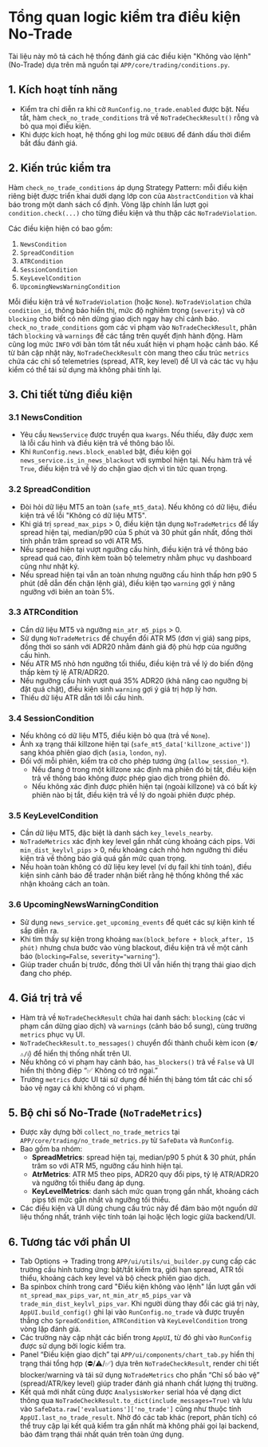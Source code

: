 # Tổng quan logic kiểm tra điều kiện No-Trade

Tài liệu này mô tả cách hệ thống đánh giá các điều kiện "Không vào lệnh" (No-Trade) dựa trên mã nguồn tại `APP/core/trading/conditions.py`.

## 1. Kích hoạt tính năng
- Kiểm tra chỉ diễn ra khi cờ `RunConfig.no_trade.enabled` được bật. Nếu tắt, hàm `check_no_trade_conditions` trả về `NoTradeCheckResult()` rỗng và bỏ qua mọi điều kiện.
- Khi được kích hoạt, hệ thống ghi log mức `DEBUG` để đánh dấu thời điểm bắt đầu đánh giá.

## 2. Kiến trúc kiểm tra
Hàm `check_no_trade_conditions` áp dụng Strategy Pattern: mỗi điều kiện riêng biệt được triển khai dưới dạng lớp con của `AbstractCondition` và khai báo trong một danh sách cố định. Vòng lặp chính lần lượt gọi `condition.check(...)` cho từng điều kiện và thu thập các `NoTradeViolation`.

Các điều kiện hiện có bao gồm:
1. `NewsCondition`
2. `SpreadCondition`
3. `ATRCondition`
4. `SessionCondition`
5. `KeyLevelCondition`
6. `UpcomingNewsWarningCondition`

Mỗi điều kiện trả về `NoTradeViolation` (hoặc `None`). `NoTradeViolation` chứa `condition_id`, thông báo hiển thị, mức độ nghiêm trọng (`severity`) và cờ `blocking` cho biết có nên dừng giao dịch ngay hay chỉ cảnh báo. `check_no_trade_conditions` gom các vi phạm vào `NoTradeCheckResult`, phân tách `blocking` và `warnings` để các tầng trên quyết định hành động. Hàm cũng log mức `INFO` với bản tóm tắt nếu xuất hiện vi phạm hoặc cảnh báo. Kể từ bản cập nhật này, `NoTradeCheckResult` còn mang theo cấu trúc `metrics` chứa các chỉ số telemetries (spread, ATR, key level) để UI và các tác vụ hậu kiểm có thể tái sử dụng mà không phải tính lại.

## 3. Chi tiết từng điều kiện
### 3.1 NewsCondition
- Yêu cầu `NewsService` được truyền qua `kwargs`. Nếu thiếu, đây được xem là lỗi cấu hình và điều kiện trả về thông báo lỗi.
- Khi `RunConfig.news.block_enabled` bật, điều kiện gọi `news_service.is_in_news_blackout` với symbol hiện tại. Nếu hàm trả về `True`, điều kiện trả về lý do chặn giao dịch vì tin tức quan trọng.

### 3.2 SpreadCondition
- Đòi hỏi dữ liệu MT5 an toàn (`safe_mt5_data`). Nếu không có dữ liệu, điều kiện trả về lỗi "Không có dữ liệu MT5".
- Khi giá trị `spread_max_pips` > 0, điều kiện tận dụng `NoTradeMetrics` để lấy spread hiện tại, median/p90 của 5 phút và 30 phút gần nhất, đồng thời tính phần trăm spread so với ATR M5.
- Nếu spread hiện tại vượt ngưỡng cấu hình, điều kiện trả về thông báo spread quá cao, đính kèm toàn bộ telemetry nhằm phục vụ dashboard cũng như nhật ký.
- Nếu spread hiện tại vẫn an toàn nhưng ngưỡng cấu hình thấp hơn p90 5 phút (dễ dẫn đến chặn lệnh giả), điều kiện tạo `warning` gợi ý nâng ngưỡng với biên an toàn 5%.

### 3.3 ATRCondition
- Cần dữ liệu MT5 và ngưỡng `min_atr_m5_pips` > 0.
- Sử dụng `NoTradeMetrics` để chuyển đổi ATR M5 (đơn vị giá) sang pips, đồng thời so sánh với ADR20 nhằm đánh giá độ phù hợp của ngưỡng cấu hình.
- Nếu ATR M5 nhỏ hơn ngưỡng tối thiểu, điều kiện trả về lý do biến động thấp kèm tỷ lệ ATR/ADR20.
- Nếu ngưỡng cấu hình vượt quá 35% ADR20 (khả năng cao ngưỡng bị đặt quá chặt), điều kiện sinh `warning` gợi ý giá trị hợp lý hơn.
- Thiếu dữ liệu ATR dẫn tới lỗi cấu hình.

### 3.4 SessionCondition
- Nếu không có dữ liệu MT5, điều kiện bỏ qua (trả về `None`).
- Ánh xạ trạng thái killzone hiện tại (`safe_mt5_data['killzone_active']`) sang khóa phiên giao dịch (`asia`, `london`, `ny`).
- Đối với mỗi phiên, kiểm tra cờ cho phép tương ứng (`allow_session_*`).
  - Nếu đang ở trong một killzone xác định mà phiên đó bị tắt, điều kiện trả về thông báo không được phép giao dịch trong phiên đó.
  - Nếu không xác định được phiên hiện tại (ngoài killzone) và có bất kỳ phiên nào bị tắt, điều kiện trả về lý do ngoài phiên được phép.

### 3.5 KeyLevelCondition
- Cần dữ liệu MT5, đặc biệt là danh sách `key_levels_nearby`.
- `NoTradeMetrics` xác định key level gần nhất cùng khoảng cách pips. Với `min_dist_keylvl_pips` > 0, nếu khoảng cách nhỏ hơn ngưỡng thì điều kiện trả về thông báo giá quá gần mức quan trọng.
- Nếu hoàn toàn không có dữ liệu key level (ví dụ fail khi tính toán), điều kiện sinh cảnh báo để trader nhận biết rằng hệ thống không thể xác nhận khoảng cách an toàn.

### 3.6 UpcomingNewsWarningCondition
- Sử dụng `news_service.get_upcoming_events` để quét các sự kiện kinh tế sắp diễn ra.
- Khi tìm thấy sự kiện trong khoảng `max(block_before + block_after, 15 phút)` nhưng chưa bước vào vùng blackout, điều kiện trả về một cảnh báo (`blocking=False`, `severity="warning"`).
- Giúp trader chuẩn bị trước, đồng thời UI vẫn hiển thị trạng thái giao dịch đang cho phép.

## 4. Giá trị trả về
- Hàm trả về `NoTradeCheckResult` chứa hai danh sách: `blocking` (các vi phạm cần dừng giao dịch) và `warnings` (cảnh báo bổ sung), cùng trường `metrics` phục vụ UI.
- `NoTradeCheckResult.to_messages()` chuyển đổi thành chuỗi kèm icon (`⛔/⚠️/ℹ️`) để hiển thị thống nhất trên UI.
- Nếu không có vi phạm hay cảnh báo, `has_blockers()` trả về `False` và UI hiển thị thông điệp “✅ Không có trở ngại.”
- Trường `metrics` được UI tái sử dụng để hiển thị bảng tóm tắt các chỉ số bảo vệ ngay cả khi không có vi phạm.

## 5. Bộ chỉ số No-Trade (`NoTradeMetrics`)
- Được xây dựng bởi `collect_no_trade_metrics` tại `APP/core/trading/no_trade_metrics.py` từ `SafeData` và `RunConfig`.
- Bao gồm ba nhóm:
  - **SpreadMetrics**: spread hiện tại, median/p90 5 phút & 30 phút, phần trăm so với ATR M5, ngưỡng cấu hình hiện tại.
  - **AtrMetrics**: ATR M5 theo pips, ADR20 quy đổi pips, tỷ lệ ATR/ADR20 và ngưỡng tối thiểu đang áp dụng.
  - **KeyLevelMetrics**: danh sách mức quan trọng gần nhất, khoảng cách pips tới mức gần nhất và ngưỡng tối thiểu.
- Các điều kiện và UI dùng chung cấu trúc này để đảm bảo một nguồn dữ liệu thống nhất, tránh việc tính toán lại hoặc lệch logic giữa backend/UI.

## 6. Tương tác với phần UI
- Tab Options -> Trading trong `APP/ui/utils/ui_builder.py` cung cấp các trường cấu hình tương ứng: bật/tắt kiểm tra, giới hạn spread, ATR tối thiểu, khoảng cách key level và bộ check phiên giao dịch.
- Ba spinbox chính trong card "Điều kiện không vào lệnh" lần lượt gắn với `nt_spread_max_pips_var`, `nt_min_atr_m5_pips_var` và `trade_min_dist_keylvl_pips_var`. Khi người dùng thay đổi các giá trị này, `AppUI.build_config()` ghi lại vào `RunConfig.no_trade` và được truyền thẳng cho `SpreadCondition`, `ATRCondition` và `KeyLevelCondition` trong vòng lặp đánh giá.
- Các trường này cập nhật các biến trong `AppUI`, từ đó ghi vào `RunConfig` được sử dụng bởi logic kiểm tra.
- Panel “Điều kiện giao dịch” tại `APP/ui/components/chart_tab.py` hiển thị trạng thái tổng hợp (⛔/⚠️/✅) dựa trên `NoTradeCheckResult`, render chi tiết blocker/warning và tái sử dụng `NoTradeMetrics` cho phần “Chỉ số bảo vệ” (spread/ATR/key level) giúp trader đánh giá nhanh chất lượng thị trường.
- Kết quả mới nhất cũng được `AnalysisWorker` serial hóa về dạng dict thông qua `NoTradeCheckResult.to_dict(include_messages=True)` và lưu vào `SafeData.raw['evaluations']['no_trade']` cũng như thuộc tính `AppUI.last_no_trade_result`. Nhờ đó các tab khác (report, phân tích) có thể truy cập lại kết quả kiểm tra gần nhất mà không phải gọi lại backend, bảo đảm trạng thái nhất quán trên toàn ứng dụng.
